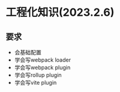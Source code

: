 # 工程化知识(2023.2.6)

## 要求
- 会基础配置
- 学会写webpack loader
- 学会写webpack plugin
- 学会写rollup plugin
- 学会写vite plugin